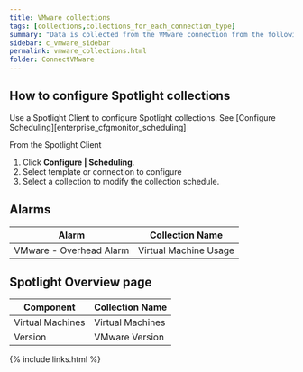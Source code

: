 ```yaml
---
title: VMware collections
tags: [collections,collections_for_each_connection_type]
summary: "Data is collected from the VMware connection from the following Spotlight collections."
sidebar: c_vmware_sidebar
permalink: vmware_collections.html
folder: ConnectVMware
---
```



 


## How to configure Spotlight collections

Use a Spotlight Client to configure Spotlight collections. See [Configure Scheduling][enterprise_cfgmonitor_scheduling]

From the Spotlight Client

1.  Click **Configure \| Scheduling**.
2.  Select template or connection to configure
3.  Select a collection to modify the collection schedule.


## Alarms

Alarm     | Collection Name
----------|----------------
VMware - Overhead Alarm | Virtual Machine Usage


## Spotlight Overview page

Component | Collection Name
----------|----------------
Virtual Machines | Virtual Machines
Version | VMware Version

{% include links.html %}
